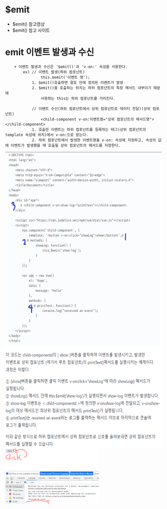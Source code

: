 # $emit
- <a src="https://www.youtube.com/watch?v=k1cZiYKZxKs">$emit() 참고영상</a><br>
- <a src="https://velog.io/@ducks1077/Vue.js-props-emit-%EA%B0%9C%EB%85%90-%EC%A0%95%ED%99%95%ED%95%98%EA%B2%8C-%EC%9E%A1%EA%B8%B0">$emit() 참고 사이트</a><br>

# emit 이벤트 발생과 수신
```
	+ 이벤트 발생과 수신은 '$emit()'과 'v-on:' 속성을 사용한다.
		ex) // 이벤트 발생(하위 컴포넌트)
				this.$emit('이벤트 명');
			1. $emit()호출하면 괄호 안에 정의된 이벤트가 발생
			2. $emit()을 호출하는 위치는 하위 컴포넌트의 특정 메서드 내부이기 때문에
				사용하는 this는 하위 컴포넌트를 가리킨다.
				
			// 이벤트 수신(하위 컴포넌트에서 상위 컴포넌트로 데이터 전달)(상위 컴포넌트)
				<child-component v-on:이벤트명="상위 컴포넌트의 메서드명"></child-component>
			1. 호출한 이벤트는 하위 컴포넌트를 등록하는 태그(상위 컴포넌트의 template 속성에 위치)에서 v-on:으로 받는다.
			2. 하위 컴포넌트에서 발생한 이벤트명을 v-on: 속성에 지정하고, 속성의 값에 이벤트가 발생했을 때 호출될 상위 컴포넌트의 메서드를 지정한다.
```

<img src="../img/%24emit().png" width="" height="950px" title="30px" alt="$emit()"></img>
<img src="../img/emit%EC%8B%A4%ED%96%89.PNG" width="60%" height="" title="30px" alt="$emit()실행"></img>








